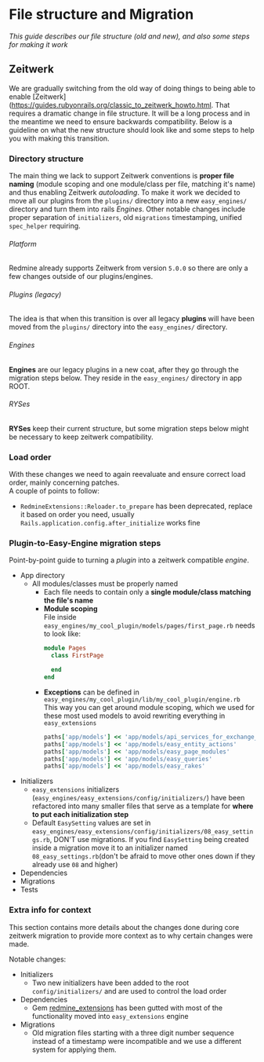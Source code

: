 # File structure and Migration

*This guide describes our file structure (old and new), and also some steps for making it work*

## Zeitwerk

We are gradually switching from the old way of doing things to being able to enable
[Zeitwerk](https://guides.rubyonrails.org/classic_to_zeitwerk_howto.html. That requires a dramatic change in file
structure.
It will be a long process and in the meantime we need to ensure backwards compatibility.
Below is a guideline on what the new structure should look like and some steps to help you with making this transition.

### Directory structure

The main thing we lack to support Zeitwerk conventions is **proper file naming** (module scoping and one module/class
per file, matching it's name) and thus enabling Zeitwerk _autoloading_. To make it work we decided to move all our
plugins from the `plugins/` directory into a new `easy_engines/` directory and turn them into rails _Engines_.
Other notable changes include proper separation of `initializers`, old `migrations` timestamping, unified `spec_helper`
requiring.

###### Platform

Redmine already supports Zeitwerk from version `5.0.0` so there are only a few changes outside of our plugins/engines.

###### Plugins (legacy)

The idea is that when this transition is over all legacy **plugins** will have been moved from the `plugins/` directory
into
the `easy_engines/` directory.

###### Engines

**Engines** are our legacy plugins in a new coat, after they go through the migration steps below. They reside in
the `easy_engines/` directory in app ROOT.

###### RYSes

**RYSes** keep their current structure, but some migration steps below might be necessary to keep zeitwerk
compatibility.

### Load order

With these changes we need to again reevaluate and ensure correct load order, mainly concerning patches.\
A couple of points to follow:

- `RedmineExtensions::Reloader.to_prepare` has been deprecated, replace it based on order you need,
  usually `Rails.application.config.after_initialize` works fine

### Plugin-to-Easy-Engine migration steps

Point-by-point guide to turning a _plugin_ into a zeitwerk compatible _engine_.

- App directory
    - All modules/classes must be properly named
        - Each file needs to contain only a **single module/class matching the file's name**
        - **Module scoping**\
          File inside `easy_engines/my_cool_plugin/models/pages/first_page.rb` needs to look like:
          ```ruby
          module Pages
            class FirstPage
          
            end
          end
          ```
        - **Exceptions** can be defined in `easy_engines/my_cool_plugin/lib/my_cool_plugin/engine.rb`\
          This way you can get around module scoping, which we used for these most used models to avoid rewriting
          everything in `easy_extensions`
          ```ruby
          paths['app/models'] << 'app/models/api_services_for_exchange_rates'
          paths['app/models'] << 'app/models/easy_entity_actions'
          paths['app/models'] << 'app/models/easy_page_modules'
          paths['app/models'] << 'app/models/easy_queries'
          paths['app/models'] << 'app/models/easy_rakes'
          ```
- Initializers
    - `easy_extensions` initializers (`easy_engines/easy_extensions/config/initializers/`) have been refactored into
      many smaller files that serve as a template for **where to put each initialization step**
    - Default `EasySetting` values are set in `easy_engines/easy_extensions/config/initializers/08_easy_settings.rb`,
      DON'T use migrations. If you find `EasySetting` being created inside a migration move it to an initializer named
      `08_easy_settings.rb`(don't be afraid to move other ones down if they already use `08` and higher)
- Dependencies
- Migrations
- Tests

### Extra info for context

This section contains more details about the changes done during core zeitwerk migration to provide more context as to
why certain changes were made.

Notable changes:

- Initializers
    - Two new initializers have been added to the root `config/initializers/` and are used to control the load order
- Dependencies
    - Gem [redmine_extensions](https://github.com/easyredmine/redmine_extensions) has been gutted with most of
      the functionality moved into `easy_extensions` engine
- Migrations
    - Old migration files starting with a three digit number sequence instead of a timestamp were incompatible
      and we use a different system for applying them.
